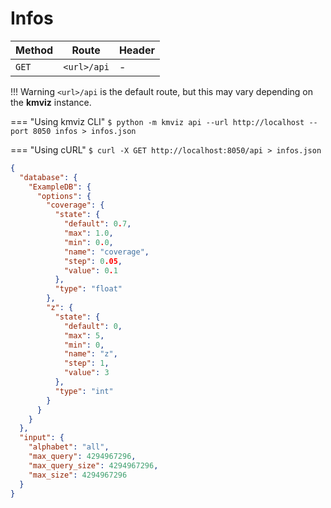 # Infos

|Method|Route|Header|
|---|---|---|
|`GET`|`<url>/api`|-|

!!! Warning
    `<url>/api` is the default route, but this may vary depending on the **kmviz** instance.

=== "Using kmviz CLI"
    <!-- termynal -->
    ```
    $ python -m kmviz api --url http://localhost --port 8050 infos > infos.json
    ```

=== "Using cURL"
    <!-- termynal -->
    ```
    $ curl -X GET http://localhost:8050/api > infos.json
    ```

```json title="infos.json"
{
  "database": {
    "ExampleDB": {
      "options": {
        "coverage": {
          "state": {
            "default": 0.7,
            "max": 1.0,
            "min": 0.0,
            "name": "coverage",
            "step": 0.05,
            "value": 0.1
          },
          "type": "float"
        },
        "z": {
          "state": {
            "default": 0,
            "max": 5,
            "min": 0,
            "name": "z",
            "step": 1,
            "value": 3
          },
          "type": "int"
        }
      }
    }
  },
  "input": {
    "alphabet": "all",
    "max_query": 4294967296,
    "max_query_size": 4294967296,
    "max_size": 4294967296
  }
}
```